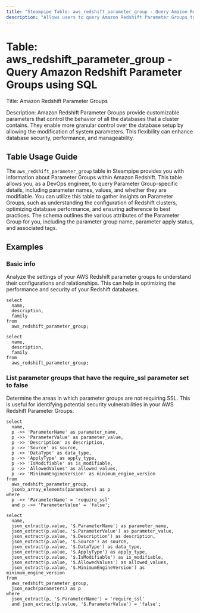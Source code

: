```yaml
---
title: "Steampipe Table: aws_redshift_parameter_group - Query Amazon Redshift Parameter Groups using SQL"
description: "Allows users to query Amazon Redshift Parameter Groups to obtain detailed information about the configuration parameters and settings for Redshift clusters. This can be useful for managing and optimizing the performance of Redshift databases."
---
```


# Table: aws_redshift_parameter_group - Query Amazon Redshift Parameter Groups using SQL

Title: Amazon Redshift Parameter Groups

Description: Amazon Redshift Parameter Groups provide customizable parameters that control the behavior of all the databases that a cluster contains. They enable more granular control over the database setup by allowing the modification of system parameters. This flexibility can enhance database security, performance, and manageability.

## Table Usage Guide

The `aws_redshift_parameter_group` table in Steampipe provides you with information about Parameter Groups within Amazon Redshift. This table allows you, as a DevOps engineer, to query Parameter Group-specific details, including parameter names, values, and whether they are modifiable. You can utilize this table to gather insights on Parameter Groups, such as understanding the configuration of Redshift clusters, optimizing database performance, and ensuring adherence to best practices. The schema outlines the various attributes of the Parameter Group for you, including the parameter group name, parameter apply status, and associated tags.

## Examples

### Basic info
Analyze the settings of your AWS Redshift parameter groups to understand their configurations and relationships. This can help in optimizing the performance and security of your Redshift databases.

```sql+postgres
select
  name,
  description,
  family
from
  aws_redshift_parameter_group;
```

```sql+sqlite
select
  name,
  description,
  family
from
  aws_redshift_parameter_group;
```


### List parameter groups that have the require_ssl parameter set to false
Determine the areas in which parameter groups are not requiring SSL. This is useful for identifying potential security vulnerabilities in your AWS Redshift Parameter Groups.

```sql+postgres
select
  name,
  p ->> 'ParameterName' as parameter_name,
  p ->> 'ParameterValue' as parameter_value,
  p ->> 'Description' as description,
  p ->> 'Source' as source,
  p ->> 'DataType' as data_type,
  p ->> 'ApplyType' as apply_type,
  p ->> 'IsModifiable' as is_modifiable,
  p ->> 'AllowedValues' as allowed_values,
  p ->> 'MinimumEngineVersion' as minimum_engine_version
from
  aws_redshift_parameter_group,
  jsonb_array_elements(parameters) as p
where
  p ->> 'ParameterName' = 'require_ssl'
  and p ->> 'ParameterValue' = 'false';
```

```sql+sqlite
select
  name,
  json_extract(p.value, '$.ParameterName') as parameter_name,
  json_extract(p.value, '$.ParameterValue') as parameter_value,
  json_extract(p.value, '$.Description') as description,
  json_extract(p.value, '$.Source') as source,
  json_extract(p.value, '$.DataType') as data_type,
  json_extract(p.value, '$.ApplyType') as apply_type,
  json_extract(p.value, '$.IsModifiable') as is_modifiable,
  json_extract(p.value, '$.AllowedValues') as allowed_values,
  json_extract(p.value, '$.MinimumEngineVersion') as minimum_engine_version
from
  aws_redshift_parameter_group,
  json_each(parameters) as p
where
  json_extract(p, '$.ParameterName') = 'require_ssl'
  and json_extract(p.value, '$.ParameterValue') = 'false';
```